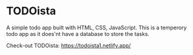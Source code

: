 # TODOista

A simple todo app built with HTML, CSS, JavaScript.
This is a temperory todo app as it does'nt have a database to store the tasks.

Check-out TODOista: https://todoista1.netlify.app/

